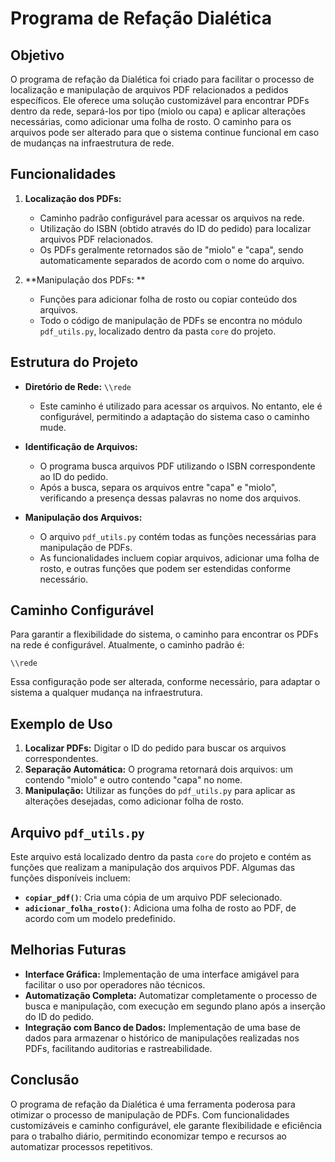 # Programa de Refação Dialética

## Objetivo
O programa de refação da Dialética foi criado para facilitar o processo de localização e manipulação de arquivos PDF relacionados a pedidos específicos. Ele oferece uma solução customizável para encontrar PDFs dentro da rede, separá-los por tipo (miolo ou capa) e aplicar alterações necessárias, como adicionar uma folha de rosto. O caminho para os arquivos pode ser alterado para que o sistema continue funcional em caso de mudanças na infraestrutura de rede.

## Funcionalidades
1. **Localização dos PDFs:** 
   - Caminho padrão configurável para acessar os arquivos na rede.
   - Utilização do ISBN (obtido através do ID do pedido) para localizar arquivos PDF relacionados.
   - Os PDFs geralmente retornados são de "miolo" e "capa", sendo automaticamente separados de acordo com o nome do arquivo.

2. **Manipulação dos PDFs: **
   - Funções para adicionar folha de rosto ou copiar conteúdo dos arquivos.
   - Todo o código de manipulação de PDFs se encontra no módulo `pdf_utils.py`, localizado dentro da pasta `core` do projeto.

## Estrutura do Projeto
- **Diretório de Rede:** `\\rede`
  - Este caminho é utilizado para acessar os arquivos. No entanto, ele é configurável, permitindo a adaptação do sistema caso o caminho mude.

- **Identificação de Arquivos:**
  - O programa busca arquivos PDF utilizando o ISBN correspondente ao ID do pedido.
  - Após a busca, separa os arquivos entre "capa" e "miolo", verificando a presença dessas palavras no nome dos arquivos.

- **Manipulação dos Arquivos:**
  - O arquivo `pdf_utils.py` contém todas as funções necessárias para manipulação de PDFs.
  - As funcionalidades incluem copiar arquivos, adicionar uma folha de rosto, e outras funções que podem ser estendidas conforme necessário.

## Caminho Configurável
Para garantir a flexibilidade do sistema, o caminho para encontrar os PDFs na rede é configurável. Atualmente, o caminho padrão é:

```
\\rede
```

Essa configuração pode ser alterada, conforme necessário, para adaptar o sistema a qualquer mudança na infraestrutura.

## Exemplo de Uso
1. **Localizar PDFs:** Digitar o ID do pedido para buscar os arquivos correspondentes.
2. **Separação Automática:** O programa retornará dois arquivos: um contendo "miolo" e outro contendo "capa" no nome.
3. **Manipulação:** Utilizar as funções do `pdf_utils.py` para aplicar as alterações desejadas, como adicionar folha de rosto.

## Arquivo `pdf_utils.py`
Este arquivo está localizado dentro da pasta `core` do projeto e contém as funções que realizam a manipulação dos arquivos PDF. Algumas das funções disponíveis incluem:

- **`copiar_pdf()`**: Cria uma cópia de um arquivo PDF selecionado.
- **`adicionar_folha_rosto()`**: Adiciona uma folha de rosto ao PDF, de acordo com um modelo predefinido.

## Melhorias Futuras
- **Interface Gráfica:** Implementação de uma interface amigável para facilitar o uso por operadores não técnicos.
- **Automatização Completa:** Automatizar completamente o processo de busca e manipulação, com execução em segundo plano após a inserção do ID do pedido.
- **Integração com Banco de Dados:** Implementação de uma base de dados para armazenar o histórico de manipulações realizadas nos PDFs, facilitando auditorias e rastreabilidade.

## Conclusão
O programa de refação da Dialética é uma ferramenta poderosa para otimizar o processo de manipulação de PDFs. Com funcionalidades customizáveis e caminho configurável, ele garante flexibilidade e eficiência para o trabalho diário, permitindo economizar tempo e recursos ao automatizar processos repetitivos.
